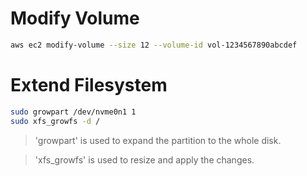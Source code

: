 # Modify Volume

```sh
aws ec2 modify-volume --size 12 --volume-id vol-1234567890abcdef
```

# Extend Filesystem

```sh
sudo growpart /dev/nvme0n1 1
sudo xfs_growfs -d /
```

> 'growpart' is used to expand the partition to the whole disk.

> 'xfs_growfs' is used to resize and apply the changes.
